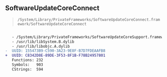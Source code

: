 ## SoftwareUpdateCoreConnect

> `/System/Library/PrivateFrameworks/SoftwareUpdateCoreConnect.framework/SoftwareUpdateCoreConnect`

```diff

   - /System/Library/PrivateFrameworks/SoftwareUpdateCoreSupport.framework/SoftwareUpdateCoreSupport
   - /usr/lib/libSystem.B.dylib
   - /usr/lib/libobjc.A.dylib
-  UUID: 155473B9-C590-3A23-9E8F-B7D7FDEAAFB8
+  UUID: C8342D8E-89DE-3F53-8F1B-F78B24957801
   Functions: 232
   Symbols:   903
   CStrings:  594

```

